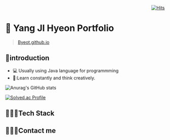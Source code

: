 <div align=right>
  
[![Hits](https://hits.seeyoufarm.com/api/count/incr/badge.svg?url=https%3A%2F%2Fgithub.com%2Fbyeot95&count_bg=%2379C83D&title_bg=%23555555&icon=&icon_color=%23E7E7E7&title=hits&edge_flat=false)](https://hits.seeyoufarm.com)

</div>


# 📌 Yang JI Hyeon Portfolio

>[Byeot.github.io](Byeot.github.io)


## :wave:introduction
* :computer: Usually using Java language for programmming  
* 🤔:Learn constantly and think creatively.  


<div align=left>

![Anurag's GitHub stats](https://github-readme-stats.vercel.app/api?username=Byeot&show_icons=true&theme=default) 

<div>

[![Solved.ac Profile](http://mazassumnida.wtf/api/v2/generate_badge?boj=yh4435)](https://solved.ac/yh4435/)  




## 👩🏻‍💻Tech Stack




## 🙋🏻‍♀️Contact me



